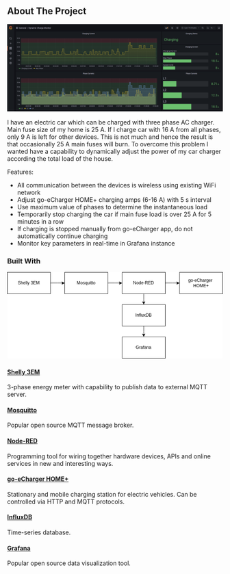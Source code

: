 ## About The Project

![Alt text](doc/grafana.png "Grafana")

I have an electric car which can be charged with three phase AC charger. Main fuse size of my home is 25 A. If I charge car with 16 A from all phases, only 9 A is left for other devices. This is not much and hence the result is that occasionally 25 A main fuses will burn. To overcome this problem I wanted have a capability to dynamically adjust the power of my car charger according the total load of the house.

Features:

* All communication between the devices is wireless using existing WiFi network  
* Adjust go-eCharger HOME+ charging amps (6-16 A) with 5 s interval
* Use maximum value of phases to determine the instantaneous load
* Temporarily stop charging the car if main fuse load is over 25 A for 5 minutes in a row
* If charging is stopped manually from go-eCharger app, do not automatically continue charging
* Monitor key parameters in real-time in Grafana instance

### Built With

![Alt text](doc/arch.png "Architecture")

#### [Shelly 3EM](https://shelly.cloud)

3-phase energy meter with capability to publish data to external MQTT server.

#### [Mosquitto](https://mosquitto.org)

Popular open source MQTT message broker.

#### [Node-RED](https://nodered.org)

Programming tool for wiring together hardware devices, APIs and online services in new and interesting ways.

#### [go-eCharger HOME+](https://go-e.co)

Stationary and mobile charging station for electric vehicles. Can be controlled via HTTP and MQTT protocols.

#### [InfluxDB](https://www.influxdata.com)

Time-series database.

#### [Grafana](https://grafana.com)

Popular open source data visualization tool.
